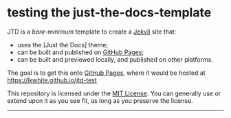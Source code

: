 # testing the just-the-docs-template

JTD is a *bare-minimum* template to create a [Jekyll] site that:

- uses the [Just the Docs] theme;
- can be built and published on [GitHub Pages];
- can be built and previewed locally, and published on other platforms.

The goal is to get this onto [GitHub Pages], where it would be hosted at https://lkwhite.github.io/jtd-test

This repository is licensed under the [MIT License]. You can generally use or extend upon it as you see fit, as long as you preserve the license.

----
[Jekyll]: https://jekyllrb.com
[GitHub Pages]: https://docs.github.com/en/pages
[MIT License]: https://en.wikipedia.org/wiki/MIT_License
